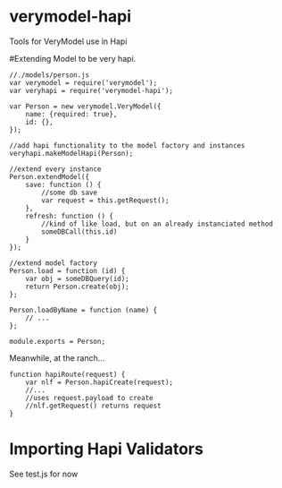 verymodel-hapi
==============

Tools for VeryModel use in Hapi


#Extending Model to be very hapi.

    //./models/person.js
    var verymodel = require('verymodel');
    var veryhapi = require('verymodel-hapi');
    
    var Person = new verymodel.VeryModel({
        name: {required: true},
        id: {},
    });

    //add hapi functionality to the model factory and instances
    veryhapi.makeModelHapi(Person);

    //extend every instance
    Person.extendModel({
        save: function () {
            //some db save
            var request = this.getRequest();
        },
        refresh: function () {
            //kind of like load, but on an already instanciated method
            someDBCall(this.id)
        }
    });

    //extend model factory
    Person.load = function (id) {
        var obj = someDBQuery(id);
        return Person.create(obj);
    };

    Person.loadByName = function (name) {
        // ...
    };

    module.exports = Person;


Meanwhile, at the ranch...

    function hapiRoute(request) {
        var nlf = Person.hapiCreate(request);
        //...
        //uses request.payload to create
        //nlf.getRequest() returns request
    }


# Importing Hapi Validators

See test.js for now
